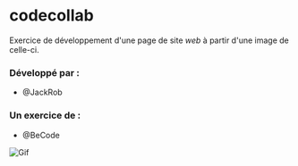# codecollab

Exercice de développement d'une page de site *web* à partir d'une image de celle-ci. 

### Développé par : 
  - @JackRob
  
### Un exercice de : 
  - @BeCode

![Gif](https://media.giphy.com/media/iIqmM5tTjmpOB9mpbn/giphy.gif)
